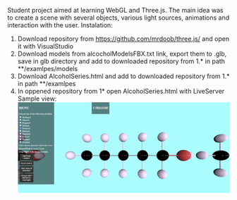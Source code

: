 Student project aimed at learning WebGL and Three.js. The main idea was to create a scene with several objects, various light sources, animations and interaction with the user. 
Instalation:
1. Download repository from https://github.com/mrdoob/three.js/ and open it with VisualStudio
2. Download models from alcocholModelsFBX.txt link, export them to .glb, save in glb directory and add to downloaded repository from 1.* in path **/examlpes/models
3. Download AlcoholSeries.html and add to downloaded repository from 1.* in path **/examlpes
4. In oppened repository from 1* open AlcoholSeries.html with LiveServer
   Sample view:
![Alt text](sampleView.png)
